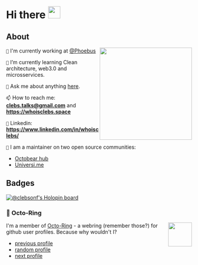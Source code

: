 # Hi there <img src="https://github.com/TheDudeThatCode/TheDudeThatCode/blob/master/Assets/Hi.gif" width="33px">

## About

<img align="right"  width="250" src="https://user-images.githubusercontent.com/43012757/196444574-e876ac7d-ad07-4b50-8da2-a7cad21fe2be.png">

 `🔭` I'm currently working at <a href="https://www.phoebus.com.br/">@Phoebus</a>
 
 `🌱` I’m currently learning Clean architecture, web3.0 and microsservices. 
 
 `💬` Ask me about anything [here](https://github.com/whoisclebs/whoisclebs/discussions).
 
 `📫` How to reach me: **clebs.talks@gmail.com** and **https://whoisclebs.space**
 
 `📎` Linkedin: **https://www.linkedin.com/in/whoisclebs/**
 
 `👷` I am a maintainer on two open source communities: 
 - <a href="https://github.com/OctobearHub">Octobear hub</a>
 - <a href="https://github.com/universi-me/">Universi.me</a>

## Badges

[![@clebsonf's Holopin board](https://holopin.me/clebsonf)](https://holopin.io/@clebsonf)

### :octopus: Octo-Ring

<img width="64" height="65" src="https://octo-ring.com/static/img/octo.png" align="right" alt="">

I'm a member of [Octo-Ring](https://octo-ring.com/) - a webring (remember those?) for github user profiles. Because why wouldn't I? 

* [previous profile](https://octo-ring.com/p/whoisclebs/prev)
* [random profile](https://octo-ring.com/p/whoisclebs/random)
* [next profile](https://octo-ring.com/p/whoisclebs/next)
